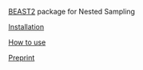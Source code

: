 [BEAST2](http://beast2.org) package for Nested Sampling

[Installation](https://github.com/BEAST2-dev/nested-sampling/wiki)

[How to use](https://github.com/BEAST2-dev/nested-sampling/wiki/How-to-use-NS)

[Preprint](https://arxiv.org/abs/1703.05471)
